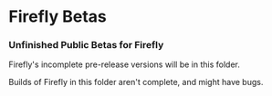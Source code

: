 # Firefly Betas
### Unfinished Public Betas for Firefly
Firefly's incomplete pre-release versions will be in this folder.

Builds of Firefly in this folder aren't complete, and might have bugs.
